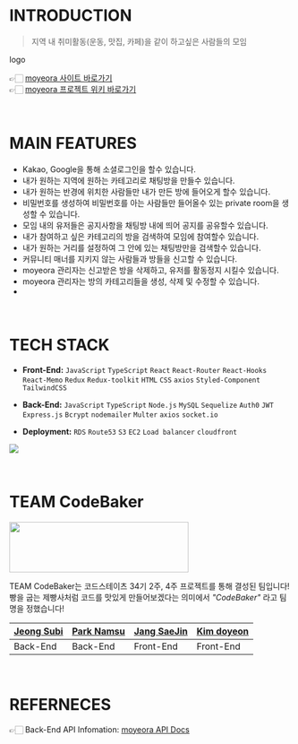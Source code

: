 # INTRODUCTION
> 지역 내 취미활동(운동, 맛집, 카페)을 같이 하고싶은 사람들의 모임

logo

👉🏻 [moyeora 사이트 바로가기]()  
👉🏻 [moyeora 프로젝트 위키 바로가기](https://github.com/codestates/moyeora/wiki)

<br>

# MAIN FEATURES
- Kakao, Google을 통해 소셜로그인을 할수 있습니다.
- 내가 원하는 지역에 원하는 카테고리로 채팅방을 만들수 있습니다.
- 내가 원하는 반경에 위치한 사람들만 내가 만든 방에 들어오게 할수 있습니다.
- 비밀번호를 생성하여 비밀번호를 아는 사람들만 들어올수 있는 private room을 생성할 수 있습니다.
- 모임 내의 유저들은 공지사항을 채팅방 내에 띄어 공지를 공유할수 있습니다.
- 내가 참여하고 싶은 카테고리의 방을 검색하여 모임에 참여할수 있습니다.
- 내가 원하는 거리를 설정하여 그 안에 있는 채팅방만을 검색할수 있습니다.
- 커뮤니티 매너를 지키지 않는 사람들과 방들을 신고할 수 있습니다.
- moyeora 관리자는 신고받은 방을 삭제하고, 유저를 활동정지 시킬수 있습니다.
- moyeora 관리자는 방의 카테고리들을 생성, 삭제 및 수정할 수 있습니다.
- 
<br>

# TECH STACK
- **Front-End:** `JavaScript` `TypeScript` `React` `React-Router` `React-Hooks` `React-Memo` `Redux` `Redux-toolkit` `HTML` `CSS` `axios` `Styled-Component` `TailwindCSS`

- **Back-End:** `JavaScript` `TypeScript` `Node.js` `MySQL` `Sequelize` `Auth0` `JWT` `Express.js` `Bcrypt` `nodemailer` `Multer` `axios` `socket.io`

- **Deployment:** `RDS` `Route53` `S3` `EC2` `Load balancer` `cloudfront`

![](https://cdn.discordapp.com/attachments/919801014239002675/925586538774016110/2021-12-29_12.10.01.png)

<br>

# TEAM CodeBaker
<img src="https://cdn.discordapp.com/attachments/870468027773251616/923224816339783690/KakaoTalk_Photo_2021-12-22-23-44-50.jpeg" width="320" height="90"></img>

TEAM CodeBaker는 코드스테이츠 34기 2주, 4주 프로젝트를 통해 결성된 팀입니다!  
빵을 굽는 제빵사처럼 코드를 맛있게 만들어보겠다는 의미에서 _"CodeBaker"_ 라고 팀명을 정했습니다!

|[Jeong Subi](https://github.com/JeongSubi)|[Park Namsu](https://github.com/PARKNAMSU)|[Jang SaeJin](https://github.com/JangSeBaRi)|[Kim doyeon](https://github.com/kimdoyeonn)
|-----|-----|-----|----|
|Back-End|Back-End|Front-End|Front-End|

<br>

# REFERNECES
👉🏻 Back-End API Infomation: [moyeora API Docs](https://moyeora.gitbook.io/api-docs/QKwZQ5JnuOYEc4zO35aw/)  
